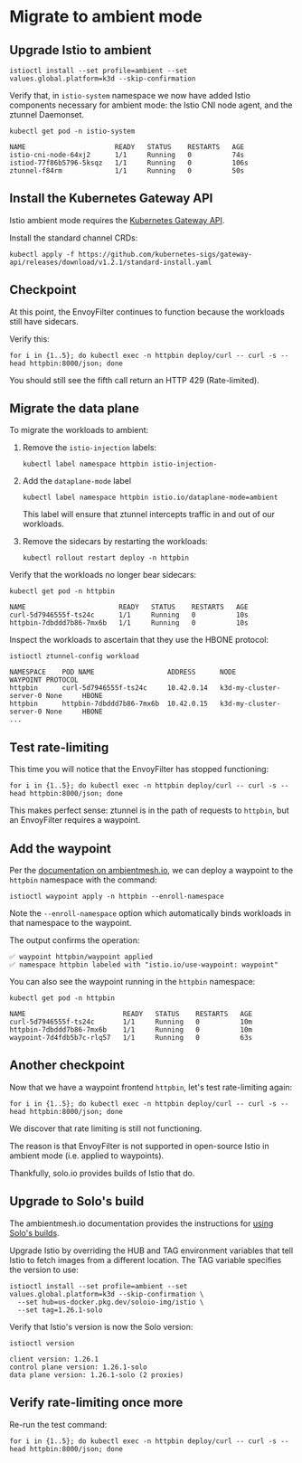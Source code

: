 # Migrate to ambient mode

## Upgrade Istio to ambient

```shell
istioctl install --set profile=ambient --set values.global.platform=k3d --skip-confirmation
```

Verify that, in `istio-system` namespace we now have added Istio components necessary for ambient mode:  the Istio CNI node agent, and the ztunnel Daemonset.

```shell
kubectl get pod -n istio-system
```

```console
NAME                      READY   STATUS    RESTARTS   AGE
istio-cni-node-64xj2      1/1     Running   0          74s
istiod-77f86b5796-5ksqz   1/1     Running   0          106s
ztunnel-f84rm             1/1     Running   0          50s
```

## Install the Kubernetes Gateway API

Istio ambient mode requires the [Kubernetes Gateway API](https://gateway-api.sigs.k8s.io/).

Install the standard channel CRDs:

```shell
kubectl apply -f https://github.com/kubernetes-sigs/gateway-api/releases/download/v1.2.1/standard-install.yaml
```

## Checkpoint

At this point, the EnvoyFilter continues to function because the workloads still have sidecars.

Verify this:

```shell
for i in {1..5}; do kubectl exec -n httpbin deploy/curl -- curl -s --head httpbin:8000/json; done
```

You should still see the fifth call return an HTTP 429 (Rate-limited).

## Migrate the data plane

To migrate the workloads to ambient:

1.  Remove the `istio-injection` labels:

    ```shell
    kubectl label namespace httpbin istio-injection-
    ```

2. Add the `dataplane-mode` label

    ```shell
    kubectl label namespace httpbin istio.io/dataplane-mode=ambient
    ```

    This label will ensure that ztunnel intercepts traffic in and out of our workloads.

3. Remove the sidecars by restarting the workloads:

    ```shell
    kubectl rollout restart deploy -n httpbin
    ```

Verify that the workloads no longer bear sidecars:

```shell
kubectl get pod -n httpbin
```

```console
NAME                       READY   STATUS    RESTARTS   AGE
curl-5d7946555f-ts24c      1/1     Running   0          10s
httpbin-7dbddd7b86-7mx6b   1/1     Running   0          10s
```

Inspect the workloads to ascertain that they use the HBONE protocol:

```shell
istioctl ztunnel-config workload
```

```console
NAMESPACE    POD NAME                  ADDRESS      NODE                    WAYPOINT PROTOCOL
httpbin      curl-5d7946555f-ts24c     10.42.0.14   k3d-my-cluster-server-0 None     HBONE
httpbin      httpbin-7dbddd7b86-7mx6b  10.42.0.15   k3d-my-cluster-server-0 None     HBONE
...
```

## Test rate-limiting

This time you will notice that the EnvoyFilter has stopped functioning:

```shell
for i in {1..5}; do kubectl exec -n httpbin deploy/curl -- curl -s --head httpbin:8000/json; done
```

This makes perfect sense:  ztunnel is in the path of requests to `httpbin`, but an EnvoyFilter requires a waypoint.

## Add the waypoint

Per the [documentation on ambientmesh.io](https://ambientmesh.io/docs/setup/configure-waypoints/), we can deploy a waypoint to the `httpbin` namespace with the command:

```shell
istioctl waypoint apply -n httpbin --enroll-namespace
```

Note the `--enroll-namespace` option which automatically binds workloads in that namespace to the waypoint.

The output confirms the operation:

```console
✅ waypoint httpbin/waypoint applied
✅ namespace httpbin labeled with "istio.io/use-waypoint: waypoint"
```

You can also see the waypoint running in the `httpbin` namespace:

```shell
kubectl get pod -n httpbin
```

```console
NAME                        READY   STATUS    RESTARTS   AGE
curl-5d7946555f-ts24c       1/1     Running   0          10m
httpbin-7dbddd7b86-7mx6b    1/1     Running   0          10m
waypoint-7d4fdb5b7c-rlq57   1/1     Running   0          63s
```

## Another checkpoint

Now that we have a waypoint frontend `httpbin`, let's test rate-limiting again:

```shell
for i in {1..5}; do kubectl exec -n httpbin deploy/curl -- curl -s --head httpbin:8000/json; done
```

We discover that rate limiting is still not functioning.

The reason is that EnvoyFilter is not supported in open-source Istio in ambient mode (i.e. applied to waypoints).

Thankfully, solo.io provides builds of Istio that do.

## Upgrade to Solo's build

The ambientmesh.io documentation provides the instructions for [using Solo's builds](https://ambientmesh.io/docs/operations/solo-builds/).

Upgrade Istio by overriding the HUB and TAG environment variables that tell Istio to fetch images from a different location.  The TAG variable specifies the version to use:

```shell
istioctl install --set profile=ambient --set values.global.platform=k3d --skip-confirmation \
  --set hub=us-docker.pkg.dev/soloio-img/istio \
  --set tag=1.26.1-solo
```

Verify that Istio's version is now the Solo version:

```shell
istioctl version
```

```console
client version: 1.26.1
control plane version: 1.26.1-solo
data plane version: 1.26.1-solo (2 proxies)
```

## Verify rate-limiting once more

Re-run the test command:

```shell
for i in {1..5}; do kubectl exec -n httpbin deploy/curl -- curl -s --head httpbin:8000/json; done
```
